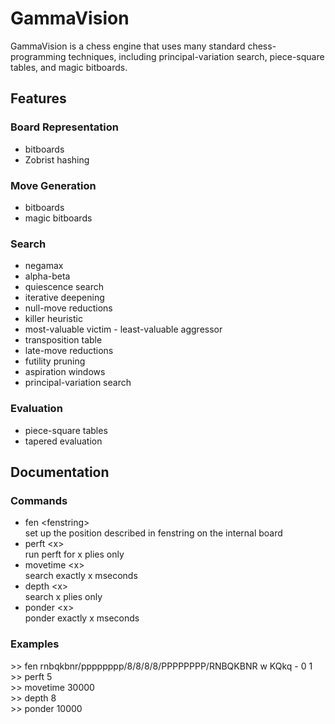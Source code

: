 # GammaVision
GammaVision is a chess engine that uses many standard chess-programming techniques, including principal-variation search, piece-square tables, and magic bitboards.

## Features
### Board Representation
- bitboards
- Zobrist hashing

### Move Generation
- bitboards
- magic bitboards

### Search
- negamax
- alpha-beta
- quiescence search
- iterative deepening
- null-move reductions
- killer heuristic
- most-valuable victim - least-valuable aggressor
- transposition table
- late-move reductions
- futility pruning
- aspiration windows
- principal-variation search

### Evaluation
- piece-square tables
- tapered evaluation

## Documentation
### Commands
- fen \<fenstring\> <br/>
  set up the position described in fenstring on the internal board
- perft \<x\> <br/>
  run perft for x plies only <br/>
- movetime \<x\> <br/>
  search exactly x mseconds
- depth \<x\> <br/>
  search x plies only
- ponder \<x\> <br/>
  ponder exactly x mseconds
  
### Examples
\>> fen rnbqkbnr/pppppppp/8/8/8/8/PPPPPPPP/RNBQKBNR w KQkq - 0 1 <br/>
\>> perft 5 <br/>
\>> movetime 30000 <br/>
\>> depth 8 <br/>
\>> ponder 10000
